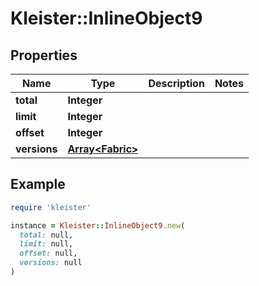 # Kleister::InlineObject9

## Properties

| Name | Type | Description | Notes |
| ---- | ---- | ----------- | ----- |
| **total** | **Integer** |  |  |
| **limit** | **Integer** |  |  |
| **offset** | **Integer** |  |  |
| **versions** | [**Array&lt;Fabric&gt;**](Fabric.md) |  |  |

## Example

```ruby
require 'kleister'

instance = Kleister::InlineObject9.new(
  total: null,
  limit: null,
  offset: null,
  versions: null
)
```

